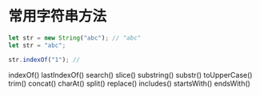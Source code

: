 <h1>常用字符串方法</h1>

<!-- 创建字符串 -->
```js
let str = new String("abc"); // "abc"
let str = "abc";
```

```js
str.indexOf("1"); //
```
indexOf()
lastIndexOf()
search()
slice()
substring()
substr()
toUpperCase()
trim()
concat()
charAt()
split()
replace()
includes()
startsWith()
endsWith()


